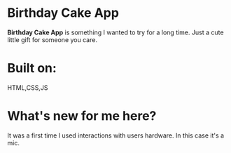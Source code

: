 # Birthday Cake App
**Birthday Cake App** is something I wanted to try for a long time. Just a cute little gift for someone you care.

# Built on:
  HTML,CSS,JS
# What's new for me here?
  It was a first time I used interactions with users hardware. In this case it's a mic.
